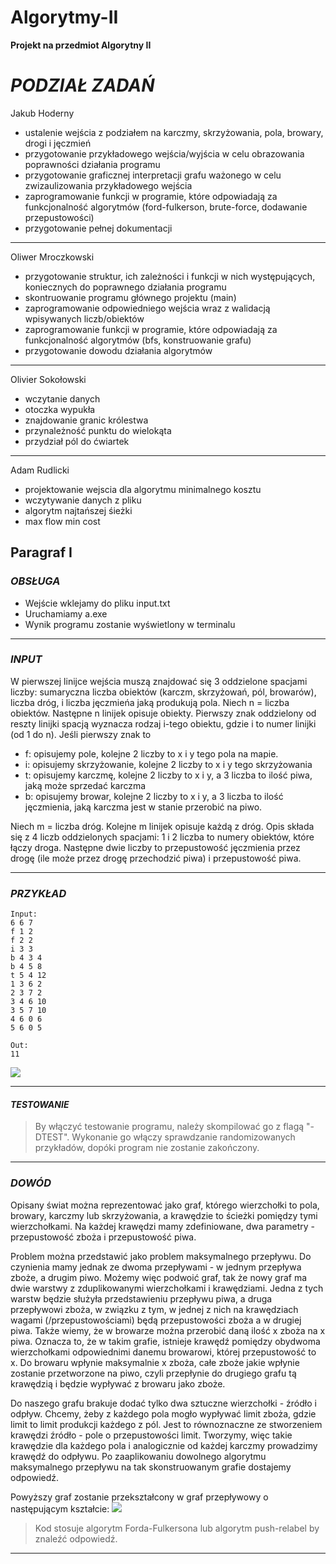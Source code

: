 # Algorytmy-II
**Projekt na przedmiot Algorytny II**

# *PODZIAŁ ZADAŃ*

Jakub Hoderny

- ustalenie wejścia z podziałem na karczmy, skrzyżowania,
  pola, browary, drogi i jęczmień
- przygotowanie przykładowego wejścia/wyjścia w celu
  obrazowania poprawności działania programu
- przygotowanie graficznej interpretacji grafu ważonego
  w celu zwizaulizowania przykładowego wejścia
- zaprogramowanie funkcji w programie, które odpowiadają
  za funkcjonalność algorytmów (ford-fulkerson, brute-force,
  dodawanie przepustowości)
- przygotowanie pełnej dokumentacji

---------------------------------------------------------

Oliwer Mroczkowski

- przygotowanie struktur, ich zależności i funkcji w nich występujących,
  koniecznych do poprawnego działania programu
- skontruowanie programu głównego projektu (main)
- zaprogramowanie odpowiedniego wejścia wraz z walidacją
  wpisywanych liczb/obiektów
- zaprogramowanie funkcji w programie, które odpowiadają
  za funkcjonalność algorytmów (bfs, konstruowanie grafu)
- przygotowanie dowodu działania algorytmów

---------------------------------------------------------

Olivier Sokołowski

- wczytanie danych
- otoczka wypukła
- znajdowanie granic królestwa
- przynależność punktu do wielokąta
- przydział pól do ćwiartek

---------------------------------------------------------

Adam Rudlicki

- projektowanie wejscia dla algorytmu minimalnego kosztu
- wczytywanie danych z pliku
- algorytm najtańszej śieżki
- max flow min cost



## Paragraf I

### *OBSŁUGA*

- Wejście wklejamy do pliku input.txt
- Uruchamiamy a.exe
- Wynik programu zostanie wyświetlony w terminalu

---------------------------------------------------------

### *INPUT*

W pierwszej linijce wejścia muszą znajdować się 3 oddzielone spacjami liczby: sumaryczna liczba obiektów (karczm, skrzyżowań, pól, browarów), liczba dróg, i liczba jęczmieńa jaką produkują pola.
Niech n = liczba obiektów. Następne n linijek opisuje obiekty. Pierwszy znak oddzielony od reszty linijki spacją wyznacza rodzaj i-tego obiektu, gdzie i to numer linijki (od 1 do n).
Jeśli pierwszy znak to
- f: opisujemy pole, kolejne 2 liczby to x i y tego pola na mapie.
- i: opisujemy skrzyżowanie, kolejne 2 liczby to x i y tego skrzyżowania
- t: opisujemy karczmę, kolejne 2 liczby to x i y, a 3 liczba to ilość piwa, jaką może sprzedać karczma
- b: opisujemy browar, kolejne 2 liczby to x i y, a 3 liczba to ilość jęczmienia, jaką karczma jest w stanie przerobić na piwo.

Niech m = liczba dróg. Kolejne m linijek opisuje każdą z dróg. Opis składa się z 4 liczb oddzielonych spacjami: 1 i 2 liczba to numery obiektów, które łączy droga.
Następne dwie liczby to przepustowość jęczmienia przez drogę (ile może przez drogę przechodzić piwa) i przepustowość piwa.


---------------------------------------------------------

### *PRZYKŁAD*

```
Input:
6 6 7
f 1 2
f 2 2
i 3 3
b 4 3 4
b 4 5 8
t 5 4 12
1 3 6 2
2 3 7 2
3 4 6 10
3 5 7 10
4 6 0 6
5 6 0 5

Out:
11
```

![](https://i.imgur.com/HcW058Y.png)

---------------------------------------------------------
#### *TESTOWANIE*

>By włączyć testowanie programu, należy skompilować go z flagą "-DTEST".
Wykonanie go włączy sprawdzanie randomizowanych przykładów, dopóki program nie zostanie zakończony.

---------------------------------------------------------


### *DOWÓD*

Opisany świat można reprezentować jako graf,
którego wierzchołki to pola, browary, karczmy lub skrzyżowania, a krawędzie to ścieżki pomiędzy tymi wierzchołkami.
Na każdej krawędzi mamy zdefiniowane, dwa parametry - przepustowość zboża i przepustowość piwa.


Problem można przedstawić jako problem maksymalnego przepływu.
Do czynienia mamy jednak ze dwoma przepływami - w jednym przepływa zboże, a drugim piwo.
Możemy więc podwoić graf, tak że nowy graf ma dwie warstwy z zduplikowanymi wierzchołkami i krawędziami.
Jedna z tych warstw będzie służyła przedstawieniu przepływu piwa, a druga przepływowi zboża, w związku z tym,
w jednej z nich na krawędziach wagami (/przepustowościami) będą przepustowości zboża a w drugiej piwa.
Także wiemy, że w browarze można przerobić daną ilość x zboża na x piwa. Oznacza to, że w takim grafie,
istnieje krawędź pomiędzy obydwoma wierzchołkami odpowiednimi danemu browarowi, której przepustowość to x.
Do browaru wpłynie maksymalnie x zboża, całe zboże jakie wpłynie zostanie przetworzone na piwo,
czyli przepłynie do drugiego grafu tą krawędzią i będzie wypływać z browaru jako zboże.

Do naszego grafu brakuje dodać tylko dwa sztuczne wierzchołki - źródło i odpływ.
Chcemy, żeby z każdego pola mogło wypływać limit zboża, gdzie limit to limit produkcji każdego z pól.
Jest to równoznaczne ze stworzeniem krawędzi źródło - pole o przepustowości limit.
Tworzymy, więc takie krawędzie dla każdego pola i analogicznie od każdej karczmy prowadzimy krawędź do odpływu.
Po zaaplikowaniu dowolnego algorytmu maksymalnego przepływu na tak skonstruowanym grafie dostajemy odpowiedź.

Powyższy graf zostanie przekształcony w graf przepływowy o następującym kształcie:
![](https://i.imgur.com/86bkVAI.png)

>Kod stosuje algorytm Forda-Fulkersona lub algorytm push-relabel by znaleźć odpowiedź.

---------------------------------------------------------